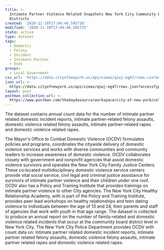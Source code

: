 ```yaml
---
title: >-
  Intimate Partner Violence Related Snapshots New York City Community Board
  Districts
created: '2020-11-10T17:04:46.595718'
modified: '2020-11-10T17:04:46.595725'
state: active
type: dataset
tags:
  - Domestic
  - Felony
  - Incident
  - Intimate Partner
  - Ocdv
groups:
  - Local Government
csv_url: 'https://data.cityofnewyork.us/api/views/qiwj-eg47/rows.csv?accessType=DOWNLOAD'
json_url: >-
  https://data.cityofnewyork.us/api/views/qiwj-eg47/rows.json?accessType=DOWNLOAD
layout: post
postman_collection_url: >-
  https://www.postman.com/thedaydasource/workspace/city-of-new-york/collection/15909983-9ac0c278-4118-43eb-91c9-c00d46bada4d
---
```

The dataset contains annual count data for the number of intimate partner related domestic incident reports, intimate partner-related felony assaults, domestic violence related felony assaults, intimate partner-related rapes and domestic violence related rapes.

The Mayor's Office to Combat Domestic Violence (OCDV) formulates policies and programs, coordinates the citywide delivery of domestic violence services and works with diverse communities and community leaders to increase awareness of domestic violence. OCDV collaborates closely with government and nonprofit agencies that assist domestic violence survivors and operates the New York City Family Justice Centers. These co‐located multidisciplinary domestic violence service centers provide vital social service, civil legal and criminal justice assistance for survivors of intimate partner violence and their children under one roof. OCDV also has a Policy and Training Institute that provides trainings on intimate partner violence to other City agencies. The New York City Healthy Relationship Academy, with is part of the Policy and Training Institute,  provides peer lead workshops on healthy relationships and teen dating violence to individuals between the age of 13 and 24, their parents and staff of agencies that work with youth in that age range.  The dataset is collected to produce an annual report on the number of family-related and domestic violence related incidents that occur at the community board district level in New York City. The New York City Police Department provides OCDV with count data on: Intimate partner related domestic incident reports, intimate partner related felony assaults, domestic violence felony assaults, intimate partner related rapes and domestic violence related rapes.
